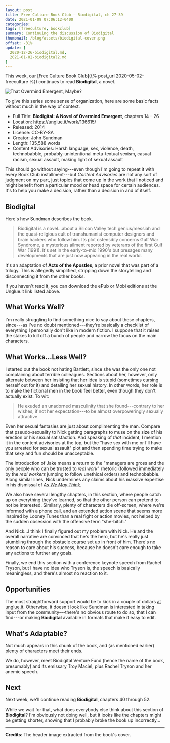 ```yaml
---
layout: post
title: Free Culture Book Club — Biodigital, ch 27–39
date: 2021-01-09 07:06:12-0400
categories:
tags: [freeculture, bookclub]
summary: Continuing the discussion of Biodigital
thumbnail: /blog/assets/biodigital-cover.png
offset: -31%
update: [
  2020-12-26-biodigital.md,
  2021-01-02-biodigital2.md
]
---
```


This week, our [Free Culture Book Club]({% post_url 2020-05-02-freeculture %}) continues to read **Biodigital**, a novel.

![That Overmind Emergent, Maybe?](/blog/assets/biodigital-cover.png "That Overmind Emergent, Maybe?")

To give this series some sense of organization, here are some basic facts without much in the way of context.

 * Full Title:  **Biodigital:  A Novel of Overmind Emergent**, chapters 14 – 26
 * Location:  <https://unglue.it/work/136615/>
 * Released:  2014
 * License:  CC-BY-SA
 * Creator:  John Sundman
 * Length:  135,588 words
 * Content Advisories:  Harsh language, sex, violence, death, technobabble, probably-unintentional meta-textual sexism, casual racism, sexual assault, making light of sexual assault

This should go without saying---even though I'm going to repeat it with every Book Club installment---but *Content Advisories* are not any sort of judgment on my part, just topics that come up in the work that I noticed and might benefit from a particular mood or head space for certain audiences.  It's to help you make a decision, rather than a decision in and of itself.

## Biodigital

Here's how Sundman describes the book.

 > Biodigital is a novel...about a Silicon Valley tech genius/messiah and the quasi-religious cult of transhumanist computer designers and brain hackers who follow him. Its plot ostensibly concerns Gulf War Syndrome, a mysterious ailment reported by veterans of the first Gulf War (1991).  It's set in the early-to-mid 1990's but presages many developments that are just now appearing in the real world.

It's an adaptation of **Acts of the Apostles**, a prior novel that was part of a trilogy.  This is allegedly simplified, stripping down the storytelling and disconnecting it from the other books.

If you haven't read it, you can download the ePub or Mobi editions at the Unglue.it link listed above.

## What Works Well?

I'm really struggling to find something nice to say about these chapters, since---as I've no doubt mentioned---they're basically a checklist of everything I personally don't like in modern fiction.  I suppose that it raises the stakes to kill off a bunch of people and narrow the focus on the main characters.

## What Works...Less Well?

I started out the book not hating Bartlett, since she was the only one not complaining about terrible colleagues.  Sections about her, however, only alternate between her insisting that her idea is stupid (sometimes cursing herself out for it) and detailing her sexual history.  In other words, her role is to make the fictional men in the book feel better, even though they don't actually exist.  To wit:

 > He exuded an unadorned masculinity that she found---contrary to her wishes, if not her expectation---to be almost overpoweringly sexually attractive.

Even her sexual fantasies are just about complimenting the man.  Compare that pseudo-sexuality to Nick getting paragraphs to muse on the size of his erection or his sexual satisfaction.  And speaking of *that* incident, I mention it in the content advisories at the top, but the "have sex with me or I'll have you arrested for sexual assault" plot and then spending time trying to make that sexy and fun should be unacceptable.

The introduction of Jake means a return to the "managers are gross and the only people who can be trusted to *real work*" rhetoric (followed immediately by the *real workers* jumping to follow unethical orders) and technobabble.  Along similar lines, Nick undermines any claims about his massive expertise in his dismissal of [*As We May Think*](https://en.wikipedia.org/wiki/As_We_May_Think).

We also have several lengthy chapters, in this section, where people catch up on everything they've learned, so that the other person can pretend to not be interested.  Similarly, plenty of characters die off-screen, where we're informed with a phone call, and an extended action scene that seems more inspired by Looney Tunes than a real fight or action movies, not helped by the sudden obsession with the offensive term "she-bitch."

And Nick...I think I finally figured out my problem with Nick.  He and the overall narrative are convinced that he's the hero, but he's really just stumbling through the obstacle course set up in front of him.  There's no reason to care about his success, because he doesn't care enough to take any actions to further any goals.

Finally, we end this section with a conference keynote speech from Rachel Tryson, but I have no idea who Tryson is, the speech is basically meaningless, and there's almost no reaction to it.

## Opportunities

The most straightforward support would be to kick in a couple of dollars [at unglue.it](https://unglue.it/work/136615/download/?offer_id=23).  Otherwise, it doesn't look like Sundman is interested in taking input from the community---there's no obvious route to do so, that I can find---or making **Biodigital** available in formats that make it easy to edit.

## What's Adaptable?

Not much appears in this chunk of the book, and (as mentioned earlier) plenty of characters meet their ends.

We do, however, meet Biodigital Venture Fund (hence the name of the book, presumably) and its emissary Troy Maciel, plus Rachel Tryson and her anemic speech.

## Next

Next week, we'll continue reading **Biodigital**, chapters 40 through 52.

While we wait for that, what does everybody else think about this section of **Biodigital**?  I'm obviously not doing well, but it looks like the chapters might be getting shorter, showing that I probably broke the book up incorrectly...

* * *

**Credits**:  The header image extracted from the book's cover.

